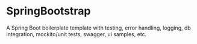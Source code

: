 # SpringBootstrap
A Spring Boot boilerplate template with testing, error handling, logging, db integration, mockito/unit tests, swagger, ui samples, etc.
